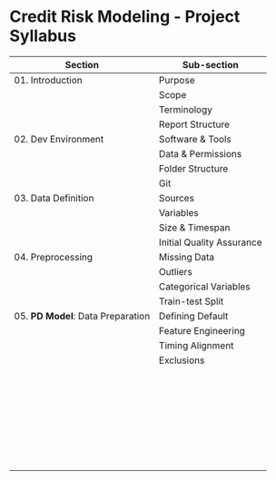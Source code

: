 # Credit Risk Modeling - Project Syllabus

| Section                            | Sub-section               |
| ---------------------------------- | ------------------------- |
| 01. Introduction                   | Purpose                   |
|                                    | Scope                     |
|                                    | Terminology               |
|                                    | Report Structure          |
| 02. Dev Environment                | Software & Tools          |
|                                    | Data & Permissions        |
|                                    | Folder Structure          |
|                                    | Git                       |
| 03. Data Definition                | Sources                   |
|                                    | Variables                 |
|                                    | Size & Timespan           |
|                                    | Initial Quality Assurance |
| 04. Preprocessing                  | Missing Data              |
|                                    | Outliers                  |
|                                    | Categorical Variables     |
|                                    | Train-test Split          |
| 05. **PD Model**: Data Preparation | Defining Default          |
|                                    | Feature Engineering       |
|                                    | Timing Alignment          |
|                                    | Exclusions                |
|                                    |                           |
|                                    |                           |
|                                    |                           |
|                                    |                           |
|                                    |                           |
|                                    |                           |
|                                    |                           |
|                                    |                           |
|                                    |                           |
|                                    |                           |
|                                    |                           |
|                                    |                           |
|                                    |                           |
|                                    |                           |
|                                    |                           |
|                                    |                           |
|                                    |                           |
|                                    |                           |
|                                    |                           |
|                                    |                           |
|                                    |                           |
|                                    |                           |
|                                    |                           |
|                                    |                           |
|                                    |                           |
|                                    |                           |
|                                    |                           |
|                                    |                           |
|                                    |                           |
|                                    |                           |
